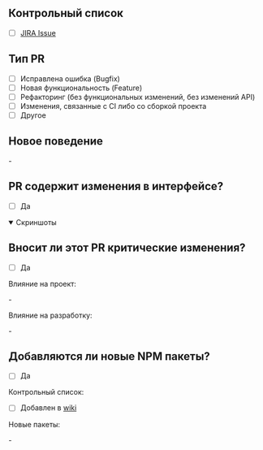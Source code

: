 <!--

Название PR'a должно выглядеть следующим образом:

FRONTEND-0: <НАЗВАНИЕ>

(Где указано заменит есть "-" которые так же нужно удалить)

-->

## Контрольный список

-   [ ] [JIRA Issue](https://rbkmoney.atlassian.net/browse/FRONTEND-0)

## Тип PR

<!-- Отметьте тот, который относится к данному PR, используя "x". -->

-   [ ] Исправлена ошибка (Bugfix)
-   [ ] Новая функциональность (Feature)
-   [ ] Рефакторинг (без функциональных изменений, без изменений API)
-   [ ] Изменения, связанные с CI либо со сборкой проекта
-   [ ] Другое
        <!-- ЗАМЕНИТЬ НА КАКОЕ ИМЕННО ИЗМЕНЕНИЕ (ОБНОВЛЕНИЕ ДОКИ И Т.Д.) -->

## Новое поведение

<!-- Какие изменения вносит этот PR? -->

<!-- <ЗАМЕНИТЬ ОПИСАНИЕ> -->-

<!-- <ЗАМЕНИТЬ ДОПОЛНИТЕЛЬНУЮ ИНФОРМАЦИЮ> -->

## PR содержит изменения в интерфейсе?

-   [ ] Да

<details open>
<summary>Скриншоты</summary>

<!--
Можно просто скопировать и вставить (CTRL-V)

Шаблон для изображения:
![Название](URL)
![]()
-->

</details>

## Вносит ли этот PR критические изменения?

<!-- Breaking Changes -->

-   [ ] Да

Влияние на проект:

<!-- <ЗАМЕНИТЬ СТРОКУ НА ОПИСАНИЕ> -->-

Влияние на разработку:

<!-- <ЗАМЕНИТЬ СТРОКУ НА ОПИСАНИЕ> -->-

## Добавляются ли новые NPM пакеты?

-   [ ] Да

Контрольный список:

-   [ ] Добавлен в [wiki]()

Новые пакеты:

<!-- ЗАМЕНИТЬ НА
- <НАЗВАНИЕ ПАКЕТА> - <ЕГО ОПИСАНИЕ>
- ...
-->-
